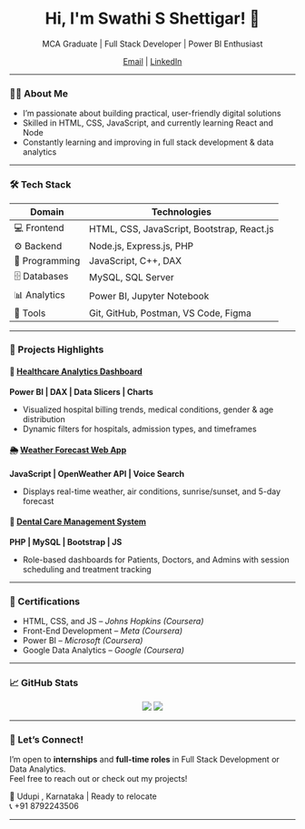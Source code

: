 <h1 align="center">Hi, I'm Swathi S Shettigar! 👋</h1>
<p align="center">
   MCA Graduate | Full Stack Developer | Power BI Enthusiast 
</p>
<p align="center">
  <a href="mailto:swathisshettigar574@gmail.com"> Email</a> |
  <a href="https://www.linkedin.com/in/swathi-s-shettigar-038683313/">LinkedIn</a> 
  
</p>

---

### 👩‍💻 About Me
-  I’m passionate about building practical, user-friendly digital solutions
-  Skilled in HTML, CSS, JavaScript, and currently learning React and Node
-  Constantly learning and improving in full stack development & data analytics
---

### 🛠️ Tech Stack

| Domain | Technologies |
|--------|--------------|
| 💻 Frontend | HTML, CSS, JavaScript, Bootstrap, React.js |
| ⚙️ Backend | Node.js, Express.js, PHP |
| 🧠 Programming | JavaScript, C++, DAX |
| 🗄️ Databases | MySQL, SQL Server |
| 📊 Analytics | Power BI, Jupyter Notebook |
| 🧰 Tools | Git, GitHub, Postman, VS Code, Figma |

---

### 🚀 Projects Highlights

#### 🏥 [Healthcare Analytics Dashboard](#)
**Power BI | DAX | Data Slicers | Charts**
- Visualized hospital billing trends, medical conditions, gender & age distribution
- Dynamic filters for hospitals, admission types, and timeframes

#### 🌦️ [Weather Forecast Web App](#)
**JavaScript | OpenWeather API | Voice Search**
- Displays real-time weather, air conditions, sunrise/sunset, and 5-day forecast

#### 🦷 [Dental Care Management System](#)
**PHP | MySQL | Bootstrap | JS**
- Role-based dashboards for Patients, Doctors, and Admins with session scheduling and treatment tracking

---

### 🧾 Certifications
-  HTML, CSS, and JS – *Johns Hopkins (Coursera)*
-  Front-End Development – *Meta (Coursera)*
-  Power BI – *Microsoft (Coursera)*
-  Google Data Analytics – *Google (Coursera)*

---

### 📈 GitHub Stats

<p align="center">
  <img src="https://github-readme-stats.vercel.app/api?username=Swathi-S-Shettigar&show_icons=true&theme=default" />
  <img src="https://github-readme-streak-stats.herokuapp.com?user=Swathi-S-Shettigar&theme=default" />
</p>

---

### 🤝 Let’s Connect!
I’m open to **internships** and **full-time roles** in Full Stack Development or Data Analytics.  
Feel free to reach out or check out my projects!

📍 Udupi , Karnataka | Ready to relocate  
📞 +91 8792243506

---
